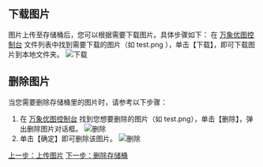 ## 下载图片
图片上传至存储桶后，您可以根据需要下载图片。具体步骤如下：
在 [万象优图控制台](http://console.tcecqpoc.fsphere.cn/ci) 文件列表中找到需要下载的图片（如 test.png ），单击【下载】，即可下载图片到本地文件夹。
![下载](http://imgcache.tcecqpoc.fsphere.cn/image/mc.qcloudimg.com/static/img/ff6a3d948590879cb0739115b0f0a0e4/image.png)
## 删除图片
当您需要删除存储桶里的图片时，请参考以下步骤：
1. 在 [万象优图控制台](http://console.tcecqpoc.fsphere.cn/ci) 找到您想要删除的图片（如 test.png），单击【删除】，弹出删除图片对话框。
![删除](http://imgcache.tcecqpoc.fsphere.cn/image/mc.qcloudimg.com/static/img/4f97887215715352791718fff0370cc9/image.png)
2. 单击【确定】即可删除该图片。
![删除](http://imgcache.tcecqpoc.fsphere.cn/image/mc.qcloudimg.com/static/img/00b6382733d190da6f08086fcfd39b77/image.png)

[上一步：上传图片](/doc/product/460/10662?!preview&lang=cn)
[下一步：删除存储桶](/doc/product/460/10666?!preview&lang=cn)
